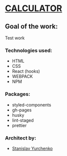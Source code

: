 # [CALCULATOR](https://stanislavyurchenko.github.io/calculator/.)

## Goal of the work:

Test work

### Technologies used:

- HTML
- CSS
- React (hooks)
- WEBPACK
- NPM

### Packages:

- styled-components
- gh-pages
- husky
- lint-staged
- prettier

### Architect by:

- [Stanislav Yurchenko](https://github.com/StanislavYurchenko)
